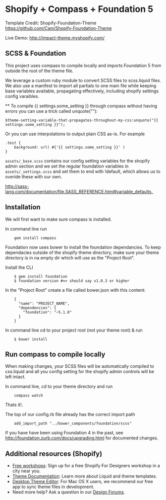 Shopify + Compass + Foundation 5
============
Template Credit: Shopify-Foundation-Theme
https://github.com/Cam/Shopify-Foundation-Theme

Live Demo: http://impact-theme.myshopify.com/


SCSS & Foundation
---------------------
This project uses compass to compile locally and imports Foundation 5 from outside the root of the theme file. 

We leverage a custom ruby module to convert SCSS files to scss.liquid files. We also use a manifest to import all partials to one main file while keeping base variables available, propagating effectively, including shopify settings config varaibles.

** To compile {{ settings.some_setting }} through compass without 
having errors you can use a trick called unquote(""): 

    $theme-setting-variable-that-propagates-throughout-my-css:unquote("{{ settings.some_setting }}");

Or you can use interpolations to output plain CSS as-is. For example

    .test {
        background: url( #{'{{ settings.some_setting }}' )
    }

`assets/_base.scss` contains our config setting variables for the shopify admin section and we set the regular foundation variables in `assets/_settings.scss`  and set them to end with !default, which allows us to overide these with our own. 


http://sass-lang.com/documentation/file.SASS_REFERENCE.html#variable_defaults_

Installation
---------------------

We will first want to make sure compass is installed.

In command line run 

```  
    gem install compass

```

Foundation now uses bower to install the foundation dependancies. To keep dependacies outside of the shopify theme directory, make sure your theme directory is in na empty dir which will use as the "Project Root". 

Install the CLI

```
    $ gem install foundation
    $ foundation version #=> should say v1.0.3 or higher

```
In the "Project Root" create a file called bower.json with this content:

```
    {
      "name": "PROJECT_NAME",
      "dependencies": {
        "foundation": "~5.1.0"
      }
    }
```
In command line cd to your project root (not your theme root) & run 

```   
    $ bower install

```

Run compass to compile locally
---------------------

When making changes, your SCSS files will be automatically compiled to css.liquid and all you config setting for the shopify admin controls will be left intact.

In command line, cd to your theme directory and run
   
``` 
    compass watch

```

Thats it!. 

The top of our config.rb file already has the correct import path

```
    add_import_path "../bower_components/foundation/scss"

```

If you have have been using Foundation 4 in the past, see http://foundation.zurb.com/docs/upgrading.html for documented changes.

Additional resources (Shopify)
---------------------
- <a href="http://meetup.shopify.com/">Free workshops</a>: Sign up for a free Shopify For Designers workshop in a city near you.
- <a href="http://docs.shopify.com/themes">Theme Documentation</a>: Learn more about Liquid and theme templates.
- <a href="http://apps.shopify.com/desktop-theme-editor">Desktop Theme Editor</a>: For Mac OS X users, we recommend our free app to sync theme files in development. 
- Need more help? Ask a question in our <a href="http://ecommerce.shopify.com/c/ecommerce-design"> Design Forums</a>.
